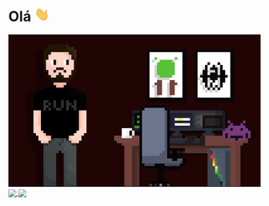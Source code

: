 # Olá <img src ="https://raw.githubusercontent.com/guilherme-mutao/guilherme-mutao/master//hi.gif" width="30px">

 <img src ="https://raw.githubusercontent.com/guilherme-mutao/guilherme-mutao/master//githubart.png" >
 <a href="https://github.com/guilherme-mutao">
  <img align="center" width="400em" src="https://github-readme-stats.vercel.app/api?username=guilherme-mutao&show_icons=true&theme=midnight-purple&include_all_commits=true&count_private=true"/>
  <img align="center" width="400em" src="https://github-readme-stats.vercel.app/api/top-langs/?username=guilherme-mutao&show_icons=truelayout=compact&langs_count=16&theme=midnight-purple&count_private=true"/>
</a>
